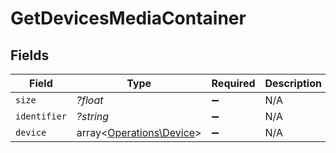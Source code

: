 # GetDevicesMediaContainer


## Fields

| Field                                                         | Type                                                          | Required                                                      | Description                                                   | Example                                                       |
| ------------------------------------------------------------- | ------------------------------------------------------------- | ------------------------------------------------------------- | ------------------------------------------------------------- | ------------------------------------------------------------- |
| `size`                                                        | *?float*                                                      | :heavy_minus_sign:                                            | N/A                                                           | 151                                                           |
| `identifier`                                                  | *?string*                                                     | :heavy_minus_sign:                                            | N/A                                                           | com.plexapp.system.devices                                    |
| `device`                                                      | array<[Operations\Device](../../Models/Operations/Device.md)> | :heavy_minus_sign:                                            | N/A                                                           |                                                               |